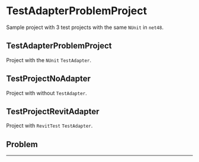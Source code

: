 # TestAdapterProblemProject

Sample project with 3 test projects with the same `NUnit` in `net48`.

## TestAdapterProblemProject

Project with the `NUnit` `TestAdapter`.

## TestProjectNoAdapter

Project with without `TestAdapter`.

## TestProjectRevitAdapter

Project with `RevitTest` `TestAdapter`.

## Problem


---